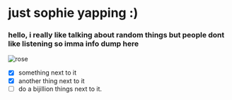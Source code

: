 # just sophie yapping :) 

### hello, i really like talking about random things but people dont like listening so imma info dump here
![rose](https://th.bing.com/th/id/R.62bc855b86abed21f1a7918537895bec?rik=0asBz3XnK6lBSA&riu=http%3a%2f%2fimages6.fanpop.com%2fimage%2fphotos%2f34600000%2fRed-Roses-flowers-34611290-1024-768.jpg&ehk=WMBF4TLCnFmgKGz4%2fmd%2fqI%2b98CgNNciG6qXSW6KtQbU%3d&risl=&pid=ImgRaw&r=)

- [x] something next to it
- [x] another thing next to it
- [ ] do a bijillion things next to it.
